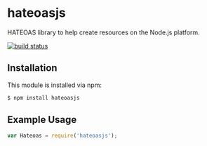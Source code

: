 # hateoasjs

HATEOAS library to help create resources on the Node.js platform.

[![build status](https://secure.travis-ci.org/mikehaas763/hateoasjs.png)](http://travis-ci.org/mikehaas763/hateoasjs)

## Installation

This module is installed via npm:

``` bash
$ npm install hateoasjs
```

## Example Usage

``` js
var Hateoas = require('hateoasjs');
```
